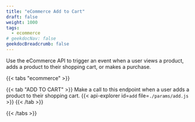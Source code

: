 ```yaml
---
title: "eCommerce Add to Cart"
draft: false
weight: 1000
tags:
  - ecommerce
# geekdocNav: false
geekdocBreadcrumb: false
---
```


Use the eCommerce API to trigger an event when a user views a product, adds a product to their shopping cart, or makes a purchase.

{{< tabs "ecommerce" >}}

{{< tab "ADD TO CART" >}}
Make a call to this endpoint when a user adds a product to their shopping cart.
{{< api-explorer id=`add` file=`./params/add.js` >}}
{{< /tab >}}

{{< /tabs >}}
